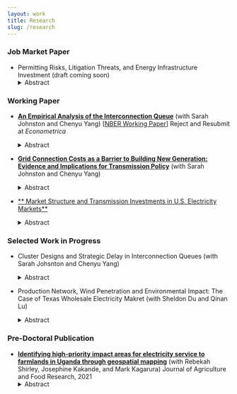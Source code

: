 ```yaml
---
layout: work
title: Research
slug: /research
---
```


### Job Market Paper

* Permitting Risks, Litigation Threats, and Energy Infrastructure Investment (draft coming soon)
   <details>
    <summary>Abstract</summary>
    Capital investment in energy infrastructure is essential to support economic growth and meet rising electricity demand. In the U.S., however, the permitting process often imposes significant delays, particularly for renewable energy and transmission projects that are crucial for achieving climate and sustainability objectives. While permitting procedures are designed to ensure compliance with environmental and land-use regulations, they can inadvertently create procedural risks and serve as focal points for legal disputes. Community opposition frequently results in lawsuits that challenge projects on environmental or regulatory grounds, further stalling development even after permits are granted. Although these challenges are widely acknowledged, the quantitative impact of permitting delays and litigation on clean infrastructure development remains underexplored due to limited data availability. This study addresses this gap by constructing a novel dataset to empirically examine how litigation threats within the permitting process affect the development of clean energy infrastructure.
  </details>
  

### Working Paper

* [**An Empirical Analysis of the Interconnection Queue**](interconnection_queues_aug2024.pdf) (with Sarah Johnston and Chenyu Yang) [[NBER Working Paper](https://www.nber.org/papers/w31946)] Reject and Resubmit at *Econometrica*
  <details>
    <summary>Abstract</summary>
    Generators applying to connect to the U.S. power grid go through an interconnection queue. Most wind and solar generators that begin the process do not complete it. Using new data, we find that a long queue increases the average waiting time, and high interconnection costs are a key factor in a generator’s decision to withdraw. We develop and estimate a dynamic model of the queue and quantify the effects of policy reforms. Our simulations indicate that reducing waiting times can significantly increase completions. An alternative queuing mechanism can therefore increase completed capacity by removing certain generators to reduce congestion. A flat entry fee has a similar effect. We also quantify the effects of reforming how interconnection costs are assessed. These policy reforms lead to a substantial reduction in carbon emissions.
  </details>

* [**Grid Connection Costs as a Barrier to Building New Generation: Evidence and Implications for Transmission Policy**](grid_connection_costs_Aug12.pdf) (with Sarah Johnston and Chenyu Yang)
  <details>
    <summary>Abstract</summary>
    Meeting projected growth in electricity demand and climate goals will require building new electricity generators.  These generators must connect to an increasingly congested electric grid.  We collect new data on grid connection costs for the largest regional grid operator in the United States.  We find that the network upgrade costs for grid connection are increasing over time across fuel types and locations. We also find that planned generators with high network upgrade costs are much more likely to be canceled. Finally, recent transmission spending by the grid operator is associated with lower network upgrade costs for connecting generators. These findings emphasize the critical role of transmission capacity in expanding electricity generation capacity. 
  </details>

* [** Market Structure and Transmission Investments in U.S. Electricity Markets**](YLiu_Market_Dispatch_Transmission_Investment.pdf)
   <details>
    <summary>Abstract</summary>
    Meeting the growing demand for electricity and supporting the decarbonization of the power sector requires substantial investment in transmission infrastructure. This paper evaluates the impact of a specific market design, known as market dispatch, on transmission infrastructure investment. Under traditional regulation system, a single, regulated utility company supplied electricity within a region. Beginning in the late 1990s, however, many U.S. regions transitioned to market dispatch systems, where multiple utilities generate electricity and auction-based mechanisms determine dispatch quantities. Despite this shift, transmission operations remained subject to cost-of-service regulation. I exploit the staggered adoption of market dispatch across regions using a dynamic difference-in-differences design. The results show that adopting the market dispatch system leads to an average increase of $36 million in transmission investment by utilities—nearly 50% of mean investment levels. However, I find no robust evidence of increased investment on high-voltage transmission infrastructure, which is critical for integrating renewable energy and reducing greenhouse gas emissions.
  </details>
 
 

### Selected Work in Progress

* Cluster Designs and Strategic Delay in Interconnection Queues (with Sarah Johsnton and Chenyu Yang)
  <details>
    <summary>Abstract</summary>
    Cluster study designs are increasingly used to manage grid connection requests submitted by new electricity generators. Under this scheme, grid operators group projects together to streamline the interconnection process. We collect new data on this process for SPP, a grid operator that uses cluster studies. We find that this design leads to significant interdependence in connection costs across generators. Moreover, the estimated connection cost for a given generator tends to fall as other generators leave the queue, leading to a war of attrition. We develop a model of a generator’s decision to wait or withdraw and consider the effects of alternative policies.
  </details>
  
* Production Network, Wind Penetration and Environmental Impact: The Case of Texas Wholesale Electricity Makret (with Sheldon Du and Qinan Lu)
  <details>
    <summary>Abstract</summary>
    To achieve the ambitious goal of carbon neutrality, the US government is accelerating the adoption of renewable energy and spends billions subsidizing renewable energy investments every year. However, the majority of these subsidies are production-based and do not consider the locations and interconnections of newly entering renewable generators and existing fossil fuel generators within the electricity grid. Consequently, renewable generators tend to cluster in areas where resources are rich and government incentives are the highest. This clustering could lead to suboptimal transmission congestion and generation curtailment. Productions from renewable generators at different locations may substitute productions from different sets of fossil generators. In this project, we investigate the benefits of emissions reduction from renewable generations after accounting for locational and interconnection effects as well as the changing network structure.  
  </details>


### Pre-Doctoral Publication

* [**Identifying high-priority impact areas for electricity service to farmlands in Uganda through geospatial mapping**](https://www.sciencedirect.com/science/article/pii/S2666154321000740) (with Rebekah Shirley, Josephine Kakande, and Mark Kagarura) Journal of Agriculture and Food Research, 2021
   <details>
    <summary>Abstract</summary>
    This article explores the food-energy nexus in sub–Saharan Africa by studying opportunities for improved agricultural productivity through electricity access. The study fills an acknowledged data gap by using geospatial analysis to identify priority areas where least-cost electricity delivery models intersect with agricultural needs. These findings are validated by community surveys in a key farming district. The analysis finds significant areas of underserved staple and cash crop farmlands can be served through grid and mini-grid electricity access within the next ten years.
   </details>


